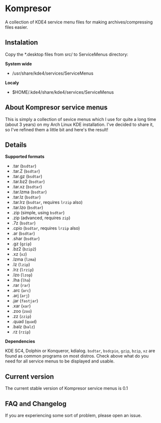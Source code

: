 Kompresor
=========

A collection of KDE4 service menu files for making archives/compressing files easier.

Instalation
----------------------------------------------------------------------------------------

Copy the *.desktop files from src/ to ServiceMenus directory:

**System wide**
 * /usr/share/kde4/services/ServiceMenus

**Localy**
 * $HOME/.kde4/share/kde4/services/ServiceMenus

About Kompresor service menus
----------------------------------------------------------------------------------------

This is simply a collection of sevice menus  which I use for quite a long time (about
3 years) on my Arch Linux KDE installation. I've decided to share it, so I've refined
them a little bit and here's the result!

Details
----------------------------------------------------------------------------------------

**Supported formats**
 * .tar		(`bsdtar`)
 * .tar.Z	(`bsdtar`)
 * .tar.gz	(`bsdtar`)
 * .tar.bz2	(`bsdtar`)
 * .tar.xz	(`bsdtar`)
 * .tar.lzma	(`bsdtar`)
 * .tar.lz	(`bsdtar`)
 * .tar.lrz	(`bsdtar`, requires `lrzip` also)
 * .tar.lzo	(`bsdtar`)
 * .zip		(simple, using `bsdtar`)
 * .zip		(advanced, requires `zip`)
 * .7z		(`bsdtar`)
 * .cpio	(`bsdtar`, requires `lrzip` also)
 * .ar		(`bsdtar`)
 * .shar	(`bsdtar`)
 * .gz		(`gzip`)
 * .bz2		(`bzip2`)
 * .xz		(`xz`)
 * .lzma	(`lzma`)
 * .lz		(`lzip`)
 * .lrz		(`lrzip`)
 * .lzo		(`lzop`)
 * .lha		(`lha`)
 * .rar		(`rar`)
 * .arc		(`arc`)
 * .arj		(`arj`)
 * .jar		(`fastjar`)
 * .xar		(`xar`)
 * .zoo		(`zoo`)
 * .zz		(`zzip`)
 * .quad	(`quad`)
 * .balz	(`balz`)
 * .rz		(`rzip`)

**Dependencies**

KDE SC4, Dolphin or Konqueror, kdialog.
`bsdtar`, `bsdcpio`, `gzip`, `bzip`, `xz` are found as common programs on most distros.
Check above what do you need for all service menus to be displayed and usable.

Current version
----------------------------------------------------------------------------------------

The current stable version of Kompresor service menus is 0.1

FAQ and Changelog
----------------------------------------------------------------------------------------

If you are experiencing some sort of problem, please open an issue.
